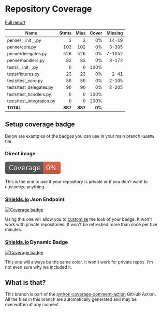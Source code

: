 # Repository Coverage

[Full report](https://htmlpreview.github.io/?https://github.com/InsightCenterNoodles/Penne/blob/python-coverage-comment-action-data/htmlcov/index.html)

| Name                       |    Stmts |     Miss |  Cover |   Missing |
|--------------------------- | -------: | -------: | -----: | --------: |
| penne/\_\_init\_\_.py      |        3 |        3 |     0% |     14-19 |
| penne/core.py              |      103 |      103 |     0% |     3-305 |
| penne/delegates.py         |      526 |      526 |     0% |    7-1052 |
| penne/handlers.py          |       83 |       83 |     0% |     3-172 |
| tests/\_\_init\_\_.py      |        0 |        0 |   100% |           |
| tests/fixtures.py          |       23 |       23 |     0% |      2-41 |
| tests/test\_core.py        |       59 |       59 |     0% |     2-105 |
| tests/test\_delegates.py   |       90 |       90 |     0% |     2-205 |
| tests/test\_handlers.py    |        0 |        0 |   100% |           |
| tests/test\_integration.py |        0 |        0 |   100% |           |
|                  **TOTAL** |  **887** |  **887** | **0%** |           |


## Setup coverage badge

Below are examples of the badges you can use in your main branch `README` file.

### Direct image

[![Coverage badge](https://raw.githubusercontent.com/InsightCenterNoodles/Penne/python-coverage-comment-action-data/badge.svg)](https://htmlpreview.github.io/?https://github.com/InsightCenterNoodles/Penne/blob/python-coverage-comment-action-data/htmlcov/index.html)

This is the one to use if your repository is private or if you don't want to customize anything.

### [Shields.io](https://shields.io) Json Endpoint

[![Coverage badge](https://img.shields.io/endpoint?url=https://raw.githubusercontent.com/InsightCenterNoodles/Penne/python-coverage-comment-action-data/endpoint.json)](https://htmlpreview.github.io/?https://github.com/InsightCenterNoodles/Penne/blob/python-coverage-comment-action-data/htmlcov/index.html)

Using this one will allow you to [customize](https://shields.io/endpoint) the look of your badge.
It won't work with private repositories. It won't be refreshed more than once per five minutes.

### [Shields.io](https://shields.io) Dynamic Badge

[![Coverage badge](https://img.shields.io/badge/dynamic/json?color=brightgreen&label=coverage&query=%24.message&url=https%3A%2F%2Fraw.githubusercontent.com%2FInsightCenterNoodles%2FPenne%2Fpython-coverage-comment-action-data%2Fendpoint.json)](https://htmlpreview.github.io/?https://github.com/InsightCenterNoodles/Penne/blob/python-coverage-comment-action-data/htmlcov/index.html)

This one will always be the same color. It won't work for private repos. I'm not even sure why we included it.

## What is that?

This branch is part of the
[python-coverage-comment-action](https://github.com/marketplace/actions/python-coverage-comment)
GitHub Action. All the files in this branch are automatically generated and may be
overwritten at any moment.